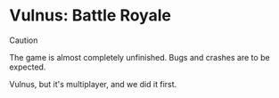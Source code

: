 # Vulnus: Battle Royale
> [!CAUTION]
> The game is almost completely unfinished. Bugs and crashes are to be expected.

Vulnus, but it's multiplayer, and we did it first.
